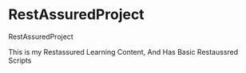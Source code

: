 # RestAssuredProject
RestAssuredProject

This is my Restassured Learning Content, And Has Basic Restaussred Scripts
